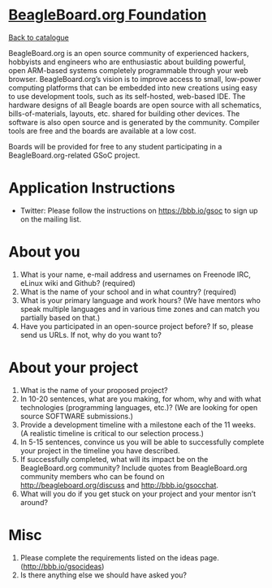 
# [BeagleBoard.org Foundation](https://beagleboard.org)

[Back to catalogue](../README.md#beagleboardorg-foundation)

BeagleBoard.org is an open source community of experienced hackers, hobbyists and engineers who are enthusiastic about building powerful, open ARM-based systems completely programmable through your web browser. BeagleBoard.org’s vision is to improve access to small, low-power computing platforms that can be embedded into new creations using easy to use development tools, such as its self-hosted, web-based IDE. The hardware designs of all Beagle boards are open source with all schematics, bills-of-materials, layouts, etc. shared for building other devices. The software is also open source and is generated by the community. Compiler tools are free and the boards are available at a low cost.

Boards will be provided for free to any student participating in a BeagleBoard.org-related GSoC project.

# Application Instructions

* Twitter: Please follow the instructions on https://bbb.io/gsoc to sign up on the mailing list.

About you
========
1. What is your name, e-mail address and usernames on Freenode IRC, eLinux wiki and Github? (required)
2. What is the name of your school and in what country? (required)
3. What is your primary language and work hours? (We have mentors who speak multiple languages and in various time zones and can match you partially based on that.)
4. Have you participated in an open-source project before? If so, please send us URLs. If not, why do you want to?

About your project
===============
1. What is the name of your proposed project?
2. In 10-20 sentences, what are you making, for whom, why and with what technologies (programming languages, etc.)? (We are looking for open source SOFTWARE submissions.)
3. Provide a development timeline with a milestone each of the 11 weeks. (A realistic timeline is critical to our selection process.)
4. In 5-15 sentences, convince us you will be able to successfully complete your project in the timeline you have described.
5. If successfully completed, what will its impact be on the BeagleBoard.org community? Include quotes from BeagleBoard.org community members who can be found on http://beagleboard.org/discuss and http://bbb.io/gsocchat.
6. What will you do if you get stuck on your project and your mentor isn’t around?

Misc
====
1. Please complete the requirements listed on the ideas page. (http://bbb.io/gsocideas)
2. Is there anything else we should have asked you?